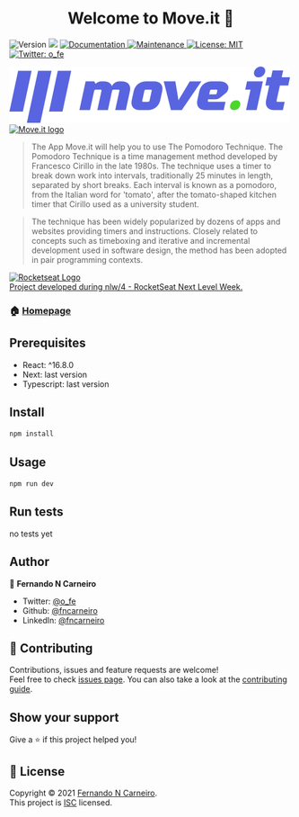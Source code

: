 <h1 align="center">Welcome to Move.it 👋</h1>
<p>
  <img alt="Version" src="https://img.shields.io/badge/version-1.0.0-blue.svg?cacheSeconds=2592000" />
  <img src="https://img.shields.io/badge/react-16.8.x-blue.svg" />
  <a href="https://github.com/fncarneiro/moveit#readme" target="_blank">
    <img alt="Documentation" src="https://img.shields.io/badge/documentation-yes-brightgreen.svg" />
  </a>
  <a href="https://github.com/fncarneiro/moveit/graphs/commit-activity" target="_blank">
    <img alt="Maintenance" src="https://img.shields.io/badge/Maintained%3F-yes-green.svg" />
  </a>
  <a href="https://github.com/fncarneiro/moveit/blob/master/LICENSE" target="_blank">
    <img alt="License: MIT" src="https://img.shields.io/github/license/fncarneiro/moveit" />
  </a>
  <a href="https://twitter.com/o_fe" target="_blank">
    <img alt="Twitter: o_fe" src="https://img.shields.io/twitter/follow/o_fe.svg?style=social" />
  </a>
</p>

<a href="https://moveit-fncarneiro.vercel.app/" target="_blank">
  <img src="https://github.com/fncarneiro/moveit/blob/main/public/logo-full.svg" alt="Move.it logo">  
</a>
<a href="https://moveit-fncarneiro.vercel.app/" target="_blank">
  <img src="https://github.com/fncarneiro/moveit/blob/main/public/Home_moveit.gif" alt="Move.it logo">    
</a>

> The App Move.it will help you to use The Pomodoro Technique.
> The Pomodoro Technique is a time management method developed by Francesco Cirillo in the late 1980s.
> The technique uses a timer to break down work into intervals, traditionally 25 minutes in length,
> separated by short breaks. Each interval is known as a pomodoro, from the Italian word for 'tomato',
> after the tomato-shaped kitchen timer that Cirillo used as a university student.

> The technique has been widely popularized by dozens of apps and websites providing timers and instructions. 
> Closely related to concepts such as timeboxing and iterative and incremental development used in software design,
> the method has been adopted in pair programming contexts.

<p>
 <a href="https://rocketseat.com.br/" target="_blank">
    <img src="https://storage.googleapis.com/golden-wind/github/rocketseat-logo.svg" style="color: #121214" width="220px"  alt="Rocketseat Logo"/>      
    <br>  
    Project developed during nlw/4 - RocketSeat Next Level Week.
 </a> 
</p>

### 🏠 [Homepage](https://moveit-fncarneiro.vercel.app/)

## Prerequisites

- React: ^16.8.0
- Next: last version
- Typescript: last version


## Install

```sh
npm install
```

## Usage

```sh
npm run dev
```

## Run tests

no tests yet

## Author

👤 **Fernando N Carneiro**

* Twitter: [@o\_fe](https://twitter.com/o\_fe)
* Github: [@fncarneiro](https://github.com/fncarneiro)
* LinkedIn: [@fncarneiro](https://linkedin.com/in/fncarneiro)

## 🤝 Contributing

Contributions, issues and feature requests are welcome!<br />Feel free to check [issues page](https://github.com/fncarneiro/moveit/issues). You can also take a look at the [contributing guide](https://github.com/fncarneiro/moveit/blob/master/CONTRIBUTING.md).

## Show your support

Give a ⭐️ if this project helped you!

## 📝 License

Copyright © 2021 [Fernando N Carneiro](https://github.com/fncarneiro).<br />
This project is [ISC](https://github.com/fncarneiro/moveit/blob/master/LICENSE) licensed.
